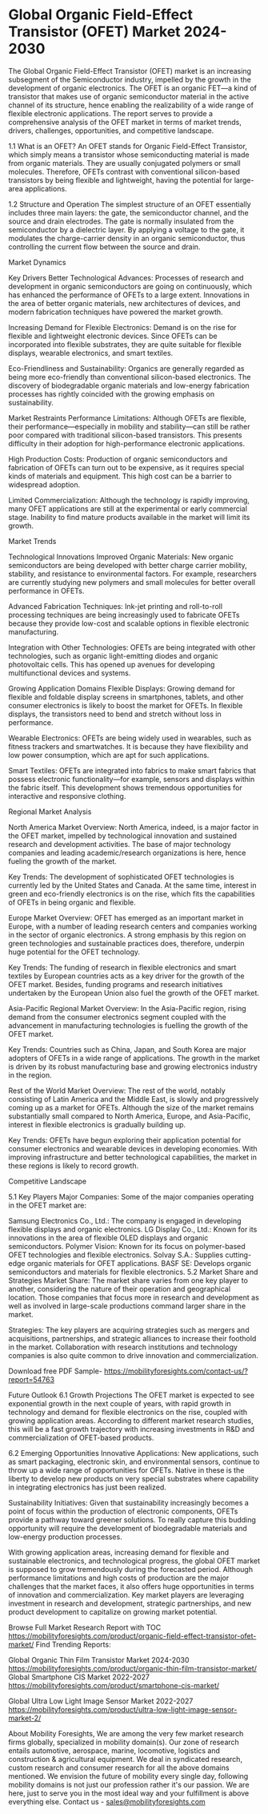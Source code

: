 # Global Organic Field-Effect Transistor (OFET) Market 2024-2030 #
The Global Organic Field-Effect Transistor (OFET) market is an increasing subsegment of the Semiconductor industry, impelled by the growth in the development of organic electronics. The OFET is an organic FET—a kind of transistor that makes use of organic semiconductor material in the active channel of its structure, hence enabling the realizability of a wide range of flexible electronic applications. The report serves to provide a comprehensive analysis of the OFET market in terms of market trends, drivers, challenges, opportunities, and competitive landscape.


1.1 What is an OFET?
An OFET stands for Organic Field-Effect Transistor, which simply means a transistor whose semiconducting material is made from organic materials. They are usually conjugated polymers or small molecules. Therefore, OFETs contrast with conventional silicon-based transistors by being flexible and lightweight, having the potential for large-area applications.

1.2 Structure and Operation
The simplest structure of an OFET essentially includes three main layers: the gate, the semiconductor channel, and the source and drain electrodes. The gate is normally insulated from the semiconductor by a dielectric layer. By applying a voltage to the gate, it modulates the charge-carrier density in an organic semiconductor, thus controlling the current flow between the source and drain.

 Market Dynamics

Key Drivers
Better Technological Advances: Processes of research and development in organic semiconductors are going on continuously, which has enhanced the performance of OFETs to a large extent. Innovations in the area of better organic materials, new architectures of devices, and modern fabrication techniques have powered the market growth.

Increasing Demand for Flexible Electronics: Demand is on the rise for flexible and lightweight electronic devices. Since OFETs can be incorporated into flexible substrates, they are quite suitable for flexible displays, wearable electronics, and smart textiles.

Eco-Friendliness and Sustainability: Organics are generally regarded as being more eco-friendly than conventional silicon-based electronics. The discovery of biodegradable organic materials and low-energy fabrication processes has rightly coincided with the growing emphasis on sustainability.

 Market Restraints
Performance Limitations: Although OFETs are flexible, their performance—especially in mobility and stability—can still be rather poor compared with traditional silicon-based transistors. This presents difficulty in their adoption for high-performance electronic applications.

High Production Costs: Production of organic semiconductors and fabrication of OFETs can turn out to be expensive, as it requires special kinds of materials and equipment. This high cost can be a barrier to widespread adoption.

Limited Commercialization: Although the technology is rapidly improving, many OFET applications are still at the experimental or early commercial stage. Inability to find mature products available in the market will limit its growth.

Market Trends

Technological Innovations
Improved Organic Materials: New organic semiconductors are being developed with better charge carrier mobility, stability, and resistance to environmental factors. For example, researchers are currently studying new polymers and small molecules for better overall performance in OFETs.

Advanced Fabrication Techniques: Ink-jet printing and roll-to-roll processing techniques are being increasingly used to fabricate OFETs because they provide low-cost and scalable options in flexible electronic manufacturing.

Integration with Other Technologies: OFETs are being integrated with other technologies, such as organic light-emitting diodes and organic photovoltaic cells. This has opened up avenues for developing multifunctional devices and systems.

Growing Application Domains
Flexible Displays: Growing demand for flexible and foldable display screens in smartphones, tablets, and other consumer electronics is likely to boost the market for OFETs. In flexible displays, the transistors need to bend and stretch without loss in performance.

Wearable Electronics: OFETs are being widely used in wearables, such as fitness trackers and smartwatches. It is because they have flexibility and low power consumption, which are apt for such applications.

Smart Textiles: OFETs are integrated into fabrics to make smart fabrics that possess electronic functionality—for example, sensors and displays within the fabric itself. This development shows tremendous opportunities for interactive and responsive clothing.

 Regional Market Analysis

 North America
Market Overview: North America, indeed, is a major factor in the OFET market, impelled by technological innovation and sustained research and development activities. The base of major technology companies and leading academic/research organizations is here, hence fueling the growth of the market.

Key Trends: The development of sophisticated OFET technologies is currently led by the United States and Canada. At the same time, interest in green and eco-friendly electronics is on the rise, which fits the capabilities of OFETs in being organic and flexible.

Europe
Market Overview: OFET has emerged as an important market in Europe, with a number of leading research centers and companies working in the sector of organic electronics. A strong emphasis by this region on green technologies and sustainable practices does, therefore, underpin huge potential for the OFET technology.

Key Trends: The funding of research in flexible electronics and smart textiles by European countries acts as a key driver for the growth of the OFET market. Besides, funding programs and research initiatives undertaken by the European Union also fuel the growth of the OFET market.

Asia-Pacific
Regional Market Overview: In the Asia-Pacific region, rising demand from the consumer electronics segment coupled with the advancement in manufacturing technologies is fuelling the growth of the OFET market.

Key Trends: Countries such as China, Japan, and South Korea are major adopters of OFETs in a wide range of applications. The growth in the market is driven by its robust manufacturing base and growing electronics industry in the region.

Rest of the World
Market Overview: The rest of the world, notably consisting of Latin America and the Middle East, is slowly and progressively coming up as a market for OFETs. Although the size of the market remains substantially small compared to North America, Europe, and Asia-Pacific, interest in flexible electronics is gradually building up.

Key Trends: OFETs have begun exploring their application potential for consumer electronics and wearable devices in developing economies. With improving infrastructure and better technological capabilities, the market in these regions is likely to record growth.



 Competitive Landscape

5.1 Key Players
Major Companies: Some of the major companies operating in the OFET market are:

Samsung Electronics Co., Ltd.: The company is engaged in developing flexible displays and organic electronics.
LG Display Co., Ltd.: Known for its innovations in the area of flexible OLED displays and organic semiconductors.
Polymer Vision: Known for its focus on polymer-based OFET technologies and flexible electronics.
Solvay S.A.: Supplies cutting-edge organic materials for OFET applications.
BASF SE: Develops organic semiconductors and materials for flexible electronics.
5.2 Market Share and Strategies
Market Share: The market share varies from one key player to another, considering the nature of their operation and geographical location. Those companies that focus more in research and development as well as involved in large-scale productions command larger share in the market.

Strategies: The key players are acquiring strategies such as mergers and acquisitions, partnerships, and strategic alliances to increase their foothold in the market. Collaboration with research institutions and technology companies is also quite common to drive innovation and commercialization.


Download free PDF Sample- https://mobilityforesights.com/contact-us/?report=54763

Future Outlook
6.1 Growth Projections
The OFET market is expected to see exponential growth in the next couple of years, with rapid growth in technology and demand for flexible electronics on the rise, coupled with growing application areas. According to different market research studies, this will be a fast growth trajectory with increasing investments in R&D and commercialization of OFET-based products.

6.2 Emerging Opportunities
Innovative Applications: New applications, such as smart packaging, electronic skin, and environmental sensors, continue to throw up a wide range of opportunities for OFETs. Native in these is the liberty to develop new products on very special substrates where capability in integrating electronics has just been realized.

Sustainability Initiatives: Given that sustainability increasingly becomes a point of focus within the production of electronic components, OFETs provide a pathway toward greener solutions. To really capture this budding opportunity will require the development of biodegradable materials and low-energy production processes.


With growing application areas, increasing demand for flexible and sustainable electronics, and technological progress, the global OFET market is supposed to grow tremendously during the forecasted period. Although performance limitations and high costs of production are the major challenges that the market faces, it also offers huge opportunities in terms of innovation and commercialization. Key market players are leveraging investment in research and development, strategic partnerships, and new product development to capitalize on growing market potential.

Browse Full Market Research Report with TOC https://mobilityforesights.com/product/organic-field-effect-transistor-ofet-market/
Find Trending Reports:

Global Organic Thin Film Transistor Market 2024-2030 https://mobilityforesights.com/product/organic-thin-film-transistor-market/
Global Smartphone CIS Market 2022-2027 https://mobilityforesights.com/product/smartphone-cis-market/

Global Ultra Low Light Image Sensor Market 2022-2027 https://mobilityforesights.com/product/ultra-low-light-image-sensor-market-2/


About Mobility Foresights,
We are among the very few market research firms globally, specialized in mobility domain(s). Our zone of research entails automotive, aerospace, marine, locomotive, logistics and construction & agricultural equipment. We deal in syndicated research, custom research and consumer research for all the above domains mentioned.
We envision the future of mobility every single day, following mobility domains is not just our profession rather it's our passion. We are here, just to serve you in the most ideal way and your fulfillment is above everything else. Contact us -  sales@mobilityforesights.com 


